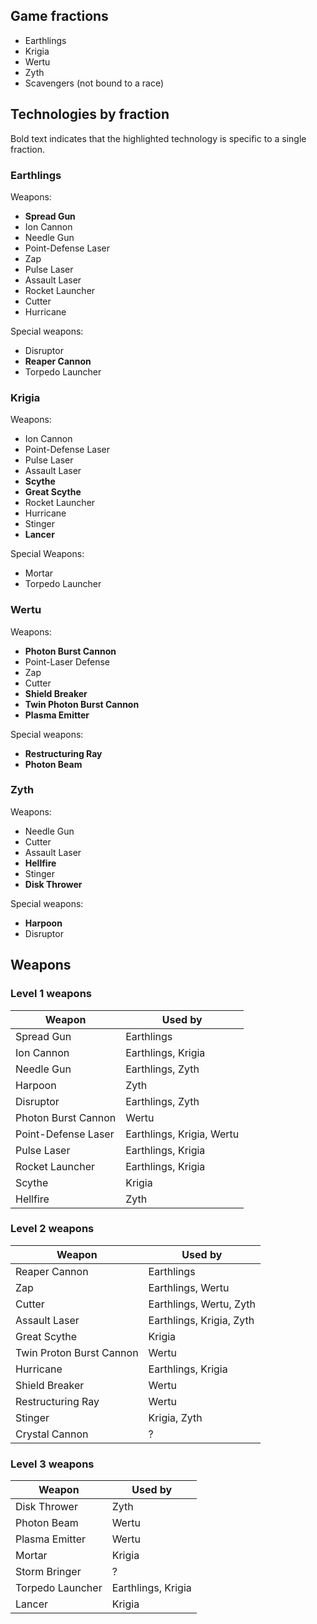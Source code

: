 ## Game fractions

* Earthlings
* Krigia
* Wertu
* Zyth
* Scavengers (not bound to a race)

## Technologies by fraction

Bold text indicates that the highlighted technology is specific to a single fraction.

### Earthlings

Weapons:

* **Spread Gun**
* Ion Cannon
* Needle Gun
* Point-Defense Laser
* Zap
* Pulse Laser
* Assault Laser
* Rocket Launcher
* Cutter
* Hurricane

Special weapons:

* Disruptor
* **Reaper Cannon**
* Torpedo Launcher

### Krigia

Weapons:

* Ion Cannon
* Point-Defense Laser
* Pulse Laser
* Assault Laser
* **Scythe**
* **Great Scythe**
* Rocket Launcher
* Hurricane
* Stinger
* **Lancer**

Special Weapons:

* Mortar
* Torpedo Launcher

### Wertu

Weapons:

* **Photon Burst Cannon**
* Point-Laser Defense
* Zap
* Cutter
* **Shield Breaker**
* **Twin Photon Burst Cannon**
* **Plasma Emitter**

Special weapons:

* **Restructuring Ray**
* **Photon Beam**

### Zyth

Weapons:

* Needle Gun
* Cutter
* Assault Laser
* **Hellfire**
* Stinger
* **Disk Thrower**

Special weapons:

* **Harpoon**
* Disruptor

## Weapons

### Level 1 weapons

| Weapon | Used by |
|---|---|
| Spread Gun | Earthlings |
| Ion Cannon | Earthlings, Krigia |
| Needle Gun | Earthlings, Zyth |
| Harpoon | Zyth |
| Disruptor | Earthlings, Zyth |
| Photon Burst Cannon | Wertu |
| Point-Defense Laser | Earthlings, Krigia, Wertu |
| Pulse Laser | Earthlings, Krigia |
| Rocket Launcher | Earthlings, Krigia |
| Scythe | Krigia |
| Hellfire | Zyth |

### Level 2 weapons

| Weapon | Used by |
|---|---|
| Reaper Cannon | Earthlings |
| Zap | Earthlings, Wertu |
| Cutter | Earthlings, Wertu, Zyth |
| Assault Laser | Earthlings, Krigia, Zyth |
| Great Scythe | Krigia |
| Twin Proton Burst Cannon | Wertu |
| Hurricane | Earthlings, Krigia |
| Shield Breaker | Wertu |
| Restructuring Ray | Wertu |
| Stinger | Krigia, Zyth |
| Crystal Cannon | ? |

### Level 3 weapons

| Weapon | Used by |
|---|---|
| Disk Thrower | Zyth |
| Photon Beam | Wertu |
| Plasma Emitter | Wertu |
| Mortar | Krigia |
| Storm Bringer | ? |
| Torpedo Launcher | Earthlings, Krigia |
| Lancer | Krigia |
